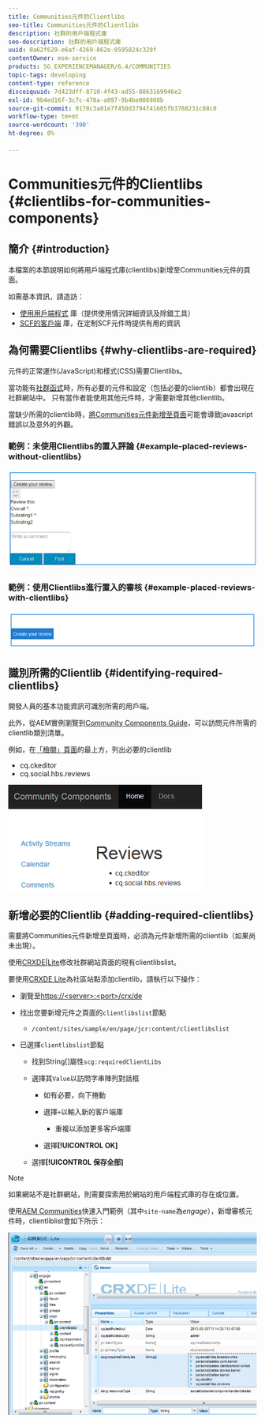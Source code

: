 ```yaml
---
title: Communities元件的Clientlibs
seo-title: Communities元件的Clientlibs
description: 社群的用戶端程式庫
seo-description: 社群的用戶端程式庫
uuid: 0a62f629-e6af-4269-862e-0595824c329f
contentOwner: msm-service
products: SG_EXPERIENCEMANAGER/6.4/COMMUNITIES
topic-tags: developing
content-type: reference
discoiquuid: 7d423dff-8710-4f43-ad55-8863169946e2
exl-id: 9b4ed16f-3c7c-478a-a897-9b4be086988b
source-git-commit: 9178c3a01e7f450d3794f41605fb3788231c88c0
workflow-type: tm+mt
source-wordcount: '390'
ht-degree: 0%

---
```


# Communities元件的Clientlibs {#clientlibs-for-communities-components}

## 簡介 {#introduction}

本檔案的本節說明如何將用戶端程式庫(clientlibs)新增至Communities元件的頁面。

如需基本資訊，請造訪：

* [使用用戶端程式](../../help/sites-developing/clientlibs.md) 庫（提供使用情況詳細資訊及除錯工具）
* [SCF的客戶端](client-customize.md#clientlibs) 庫，在定制SCF元件時提供有用的資訊

## 為何需要Clientlibs {#why-clientlibs-are-required}

元件的正常運作(JavaScript)和樣式(CSS)需要Clientlibs。

當功能有[社群函式](functions.md)時，所有必要的元件和設定（包括必要的clientlib）都會出現在社群網站中。 只有當作者能使用其他元件時，才需要新增其他clientlib。

當缺少所需的clientlib時，[將Communities元件新增至頁面](author-communities.md)可能會導致javascript錯誤以及意外的外觀。

### 範例：未使用Clientlibs的置入評論 {#example-placed-reviews-without-clientlibs}

![chlimage_1-244](assets/chlimage_1-244.png)

### 範例：使用Clientlibs進行置入的審核 {#example-placed-reviews-with-clientlibs}

![chlimage_1-245](assets/chlimage_1-245.png)

## 識別所需的Clientlib {#identifying-required-clientlibs}

開發人員的基本功能資訊可識別所需的用戶端。

此外，從AEM實例瀏覽到[Community Components Guide](components-guide.md)，可以訪問元件所需的clientlib類別清單。

例如，在[「檢閱」頁面](http://localhost:4502/content/community-components/en/reviews.html)的最上方，列出必要的clientlib

* cq.ckeditor
* cq.social.hbs.reviews

![chlimage_1-246](assets/chlimage_1-246.png)

## 新增必要的Clientlib {#adding-required-clientlibs}

需要將Communities元件新增至頁面時，必須為元件新增所需的clientlib（如果尚未出現）。

使用[CRXDE|Lite](#using-crxde-lite)修改社群網站頁面的現有clientlibslist。

要使用[CRXDE Lite](../../help/sites-developing/developing-with-crxde-lite.md)為社區站點添加clientlib，請執行以下操作：

* 瀏覽至[https://&lt;server>:&lt;port>/crx/de](http://localhost:4502/crx/de)
* 找出您要新增元件之頁面的`clientlibslist`節點

   * `/content/sites/sample/en/page/jcr:content/clientlibslist`

* 已選擇`clientlibslist`節點

   * 找到String[]屬性`scg:requiredClientLibs`
   * 選擇其`Value`以訪問字串陣列對話框

      * 如有必要，向下捲動
      * 選擇`+`以輸入新的客戶端庫

         * 重複以添加更多客戶端庫
      * 選擇&#x200B;**[!UICONTROL OK]**
   * 選擇&#x200B;**[!UICONTROL 保存全部]**



>[!NOTE]
>
>如果網站不是社群網站，則需要探索用於網站的用戶端程式庫的存在或位置。

使用[AEM Communities](getting-started.md)快速入門範例（其中`site-name`為&#x200B;*engage*），新增審核元件時，clientliblist會如下所示：

![chlimage_1-247](assets/chlimage_1-247.png)

